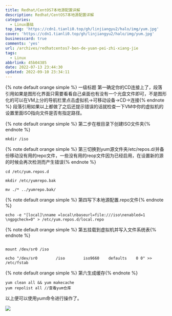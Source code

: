 ```yaml
---
title: Redhat/CentOS7本地源配置详解
description: Redhat/CentOS7本地源配置详解
categories:
  - Linux基础
top_img: 'https://cdn1.tianli0.top/gh/linjiangyu2/halo/img/yum.jpg'
cover: 'https://cdn1.tianli0.top/gh/linjiangyu2/halo/img/yum.jpg'
businesscard: true
comments: 'yes'
url: /archives/redhatcentos7-ben-de-yuan-pei-zhi-xiang-jie
tags:
  - Linux
abbrlink: 45b04385
date: 2022-07-13 23:44:30
updated: 2022-09-10 23:34:11
---
```


{% note default orange simple %} 一级标题 第一确定你的CD连接上了，段落引用如果是图形化界面只需要看看自己桌面也有没有一个光盘文件即可，不是图形化的可以在VM上分的导航栏里点击虚拟机→可移动设备→CD→连接{% endnote %}
段落引用如果以上都做了之后还提示错误的话就检查一下VM中你的虚拟机的设置里面ISO指向文件是否有指定路径。

{% note default orange simple %} 第二步在根目录下创建ISO文件夹{% endnote %}
```shell
mkdir /iso
```
{% note default orange simple %} 第三切换到yum源文件夹/etc/repos.d/并备份移动没有用的repo文件，一些没有用的reop文件因为已经启用，在设置新的源的时候会再次检测而产生错误{% endnote %}
```shell
cd /etc/yum.repos.d

mkdir /etc/yumrepo.bak
 
mv ./* ../yumrepo.bak/
```
{% note default orange simple %} 第四写下本地源配置.repo文件{% endnote %}
```shell
echo -e "[local]\nname =local\nbaseurl=file:///iso\nenabled=1                \ngpgcheck=0" > /etc/yum.repos.d/local.repo
```
{% note default orange simple %} 第五挂载到虚拟机并写入文件系统表{% endnote %}
```shell
​
mount /dev/sr0 /iso
 
echo "/dev/sr0        /iso        iso9660    defaults    0 0" >> /etc/fstab
```
{% note default orange simple %} 第六生成缓存{% endnote %}
```shell
yum clean all && yum makecache 
yum repolist all //查看yum仓库
```
以上便可以使用yum命令进行操作了。


![](https://cdn1.tianli0.top/gh/linjiangyu2/halo/img/siMAqL1Zewz3QlJ.webp)
